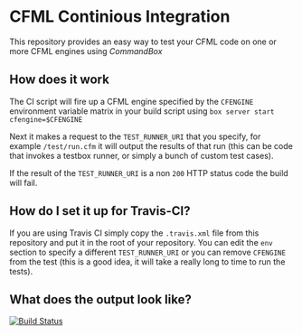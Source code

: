 # CFML Continious Integration

This repository provides an easy way to test your CFML code on one or more CFML engines using *CommandBox*

## How does it work

The CI script will fire up a CFML engine specified by the `CFENGINE` environment variable matrix in your build script using `box server start cfengine=$CFENGINE` 

Next it makes a request to the `TEST_RUNNER_URI` that you specify, for example `/test/run.cfm` it will output the results of that run (this can be code that invokes a testbox runner, or simply a bunch of custom test cases). 

If the result of the `TEST_RUNNER_URI` is a non `200` HTTP status code the build will fail.

## How do I set it up for Travis-CI?

If you are using Travis CI simply copy the `.travis.xml` file from this repository and put it in the root of your repository. You can edit the `env` section to specify a different `TEST_RUNNER_URI` or you can remove `CFENGINE` from the test (this is a good idea, it will take a really long to time to run the tests).

## What does the output look like?

[![Build Status](https://travis-ci.org/foundeo/cfml-ci.svg?branch=master)](https://travis-ci.org/foundeo/cfml-ci)
